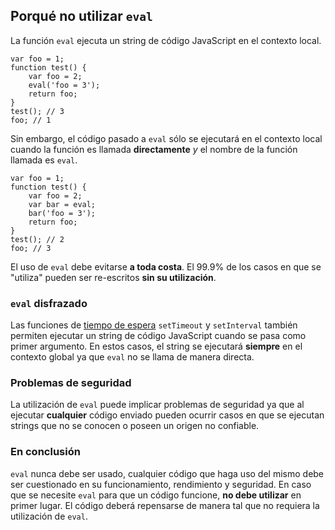 ## Porqué no utilizar `eval`

La función `eval` ejecuta un string de código JavaScript en el contexto local.

    var foo = 1;
    function test() {
        var foo = 2;
        eval('foo = 3');
        return foo;
    }
    test(); // 3
    foo; // 1

Sin embargo, el código pasado a `eval` sólo se ejecutará en el contexto local cuando la función es llamada **directamente** *y* el nombre de la función llamada es `eval`.

    var foo = 1;
    function test() {
        var foo = 2;
        var bar = eval;
        bar('foo = 3');
        return foo;
    }
    test(); // 2
    foo; // 3

El uso de `eval` debe evitarse **a toda costa**. El 99.9% de los casos en que se "utiliza" pueden ser re-escritos **sin su utilización**.
    
### `eval` disfrazado

Las funciones de [tiempo de espera](#other.timeouts) `setTimeout` y `setInterval` también permiten ejecutar un string de código JavaScript cuando se pasa como primer argumento. En estos casos, el string se ejecutará **siempre** en el contexto global ya que `eval` no se llama de manera directa.

### Problemas de seguridad

La utilización de `eval` puede implicar problemas de seguridad ya que al ejecutar **cualquier** código enviado pueden ocurrir casos en que se ejecutan strings que no se conocen o poseen un origen no confiable.

### En conclusión

`eval` nunca debe ser usado, cualquier código que haga uso del mismo debe ser cuestionado
en su funcionamiento, rendimiento y seguridad. En caso que se necesite `eval` para que un código funcione, **no debe utilizar** en primer lugar. El código deberá repensarse de manera tal que no requiera la utilización de `eval`.
